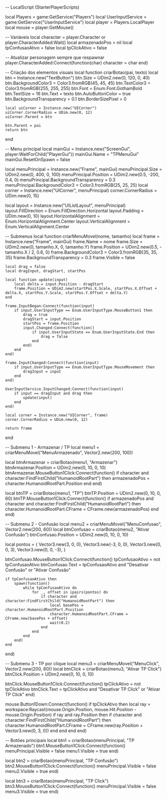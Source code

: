 -- LocalScript (StarterPlayerScripts)

local Players = game:GetService("Players")
local UserInputService = game:GetService("UserInputService")
local player = Players.LocalPlayer
local mouse = player:GetMouse()

-- Variáveis
local character = player.Character or player.CharacterAdded:Wait()
local armazenadoPos = nil
local tpConfusaoAtivo = false
local tpClickAtivo = false

-- Atualizar personagem sempre que respawnar
player.CharacterAdded:Connect(function(char)
	character = char
end)

-- Criação dos elementos visuais
local function criarBotao(pai, texto)
	local btn = Instance.new("TextButton")
	btn.Size = UDim2.new(0, 120, 0, 40)
	btn.BackgroundColor3 = Color3.fromRGB(45, 45, 45)
	btn.TextColor3 = Color3.fromRGB(255, 255, 255)
	btn.Font = Enum.Font.GothamBold
	btn.TextSize = 16
	btn.Text = texto
	btn.AutoButtonColor = true
	btn.BackgroundTransparency = 0.1
	btn.BorderSizePixel = 0

	local uiCorner = Instance.new("UICorner")
	uiCorner.CornerRadius = UDim.new(0, 12)
	uiCorner.Parent = btn

	btn.Parent = pai
	return btn
end

-- Menu principal
local mainGui = Instance.new("ScreenGui", player:WaitForChild("PlayerGui"))
mainGui.Name = "TPMenuGui"
mainGui.ResetOnSpawn = false

local menuPrincipal = Instance.new("Frame", mainGui)
menuPrincipal.Size = UDim2.new(0, 400, 0, 100)
menuPrincipal.Position = UDim2.new(0.5, -200, 0.4, 0)
menuPrincipal.BackgroundTransparency = 0.3
menuPrincipal.BackgroundColor3 = Color3.fromRGB(25, 25, 25)
local corner = Instance.new("UICorner", menuPrincipal)
corner.CornerRadius = UDim.new(0, 15)

local layout = Instance.new("UIListLayout", menuPrincipal)
layout.FillDirection = Enum.FillDirection.Horizontal
layout.Padding = UDim.new(0, 10)
layout.HorizontalAlignment = Enum.HorizontalAlignment.Center
layout.VerticalAlignment = Enum.VerticalAlignment.Center

-- Submenus
local function criarMenuMovel(nome, tamanho)
	local frame = Instance.new("Frame", mainGui)
	frame.Name = nome
	frame.Size = UDim2.new(0, tamanho.X, 0, tamanho.Y)
	frame.Position = UDim2.new(0.5, -tamanho.X / 2, 0.6, 0)
	frame.BackgroundColor3 = Color3.fromRGB(35, 35, 35)
	frame.BackgroundTransparency = 0.3
	frame.Visible = false

	local drag = false
	local dragInput, dragStart, startPos

	local function update(input)
		local delta = input.Position - dragStart
		frame.Position = UDim2.new(startPos.X.Scale, startPos.X.Offset + delta.X, startPos.Y.Scale, startPos.Y.Offset + delta.Y)
	end

	frame.InputBegan:Connect(function(input)
		if input.UserInputType == Enum.UserInputType.MouseButton1 then
			drag = true
			dragStart = input.Position
			startPos = frame.Position
			input.Changed:Connect(function()
				if input.UserInputState == Enum.UserInputState.End then
					drag = false
				end
			end)
		end
	end)

	frame.InputChanged:Connect(function(input)
		if input.UserInputType == Enum.UserInputType.MouseMovement then
			dragInput = input
		end
	end)

	UserInputService.InputChanged:Connect(function(input)
		if input == dragInput and drag then
			update(input)
		end
	end)

	local corner = Instance.new("UICorner", frame)
	corner.CornerRadius = UDim.new(0, 12)

	return frame
end

-- Submenu 1 - Armazenar / TP
local menu1 = criarMenuMovel("MenuArmazenado", Vector2.new(200, 100))

local btnArmazenar = criarBotao(menu1, "Armazenar")
btnArmazenar.Position = UDim2.new(0, 10, 0, 10)
btnArmazenar.MouseButton1Click:Connect(function()
	if character and character:FindFirstChild("HumanoidRootPart") then
		armazenadoPos = character.HumanoidRootPart.Position
	end
end)

local btnTP = criarBotao(menu1, "TP")
btnTP.Position = UDim2.new(0, 10, 0, 60)
btnTP.MouseButton1Click:Connect(function()
	if armazenadoPos and character and character:FindFirstChild("HumanoidRootPart") then
		character.HumanoidRootPart.CFrame = CFrame.new(armazenadoPos)
	end
end)

-- Submenu 2 - Confusão
local menu2 = criarMenuMovel("MenuConfusao", Vector2.new(200, 60))
local btnConfusao = criarBotao(menu2, "Ativar Confusão")
btnConfusao.Position = UDim2.new(0, 10, 0, 10)

local pontos = {
	Vector3.new(3, 0, 0),
	Vector3.new(-3, 0, 0),
	Vector3.new(0, 0, 3),
	Vector3.new(0, 0, -3),
}

btnConfusao.MouseButton1Click:Connect(function()
	tpConfusaoAtivo = not tpConfusaoAtivo
	btnConfusao.Text = tpConfusaoAtivo and "Desativar Confusão" or "Ativar Confusão"

	if tpConfusaoAtivo then
		spawn(function()
			while tpConfusaoAtivo do
				for _, offset in ipairs(pontos) do
					if character and character:FindFirstChild("HumanoidRootPart") then
						local basePos = character.HumanoidRootPart.Position
						character.HumanoidRootPart.CFrame = CFrame.new(basePos + offset)
						wait(0.2)
					end
				end
			end
		end)
	end
end)

-- Submenu 3 - TP por clique
local menu3 = criarMenuMovel("MenuClick", Vector2.new(200, 60))
local btnClick = criarBotao(menu3, "Ativar TP Click")
btnClick.Position = UDim2.new(0, 10, 0, 10)

btnClick.MouseButton1Click:Connect(function()
	tpClickAtivo = not tpClickAtivo
	btnClick.Text = tpClickAtivo and "Desativar TP Click" or "Ativar TP Click"
end)

mouse.Button1Down:Connect(function()
	if tpClickAtivo then
		local ray = workspace:Raycast(mouse.Origin.Position, mouse.Hit.Position - mouse.Origin.Position)
		if ray and ray.Position then
			if character and character:FindFirstChild("HumanoidRootPart") then
				character.HumanoidRootPart.CFrame = CFrame.new(ray.Position + Vector3.new(0, 3, 0))
			end
		end
	end
end)

-- Botões principais
local btn1 = criarBotao(menuPrincipal, "TP Armazenado")
btn1.MouseButton1Click:Connect(function()
	menuPrincipal.Visible = false
	menu1.Visible = true
end)

local btn2 = criarBotao(menuPrincipal, "TP Confusão")
btn2.MouseButton1Click:Connect(function()
	menuPrincipal.Visible = false
	menu2.Visible = true
end)

local btn3 = criarBotao(menuPrincipal, "TP Click")
btn3.MouseButton1Click:Connect(function()
	menuPrincipal.Visible = false
	menu3.Visible = true
end)
